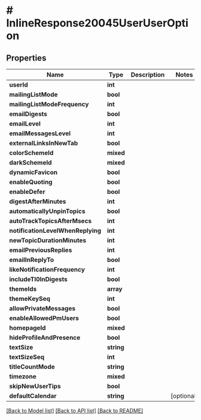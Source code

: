 # # InlineResponse20045UserUserOption

## Properties

Name | Type | Description | Notes
------------ | ------------- | ------------- | -------------
**userId** | **int** |  |
**mailingListMode** | **bool** |  |
**mailingListModeFrequency** | **int** |  |
**emailDigests** | **bool** |  |
**emailLevel** | **int** |  |
**emailMessagesLevel** | **int** |  |
**externalLinksInNewTab** | **bool** |  |
**colorSchemeId** | **mixed** |  |
**darkSchemeId** | **mixed** |  |
**dynamicFavicon** | **bool** |  |
**enableQuoting** | **bool** |  |
**enableDefer** | **bool** |  |
**digestAfterMinutes** | **int** |  |
**automaticallyUnpinTopics** | **bool** |  |
**autoTrackTopicsAfterMsecs** | **int** |  |
**notificationLevelWhenReplying** | **int** |  |
**newTopicDurationMinutes** | **int** |  |
**emailPreviousReplies** | **int** |  |
**emailInReplyTo** | **bool** |  |
**likeNotificationFrequency** | **int** |  |
**includeTl0InDigests** | **bool** |  |
**themeIds** | **array** |  |
**themeKeySeq** | **int** |  |
**allowPrivateMessages** | **bool** |  |
**enableAllowedPmUsers** | **bool** |  |
**homepageId** | **mixed** |  |
**hideProfileAndPresence** | **bool** |  |
**textSize** | **string** |  |
**textSizeSeq** | **int** |  |
**titleCountMode** | **string** |  |
**timezone** | **mixed** |  |
**skipNewUserTips** | **bool** |  |
**defaultCalendar** | **string** |  | [optional]

[[Back to Model list]](../../README.md#models) [[Back to API list]](../../README.md#endpoints) [[Back to README]](../../README.md)

